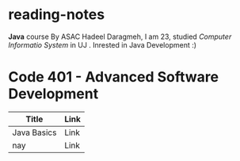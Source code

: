 # reading-notes
**Java** course By ASAC 
Hadeel Daragmeh, I am 23, studied *Computer Informatio System* in UJ .
Inrested in Java Development :) 

# Code 401 - Advanced Software Development
| Title  | Link |
| --- | ----------- |
| Java Basics | Link |
| nay | Link |
